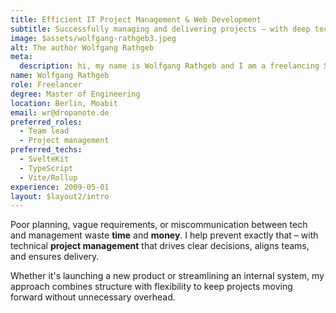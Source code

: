 ```yaml
---
title: Efficient IT Project Management & Web Development
subtitle: Successfully managing and delivering projects – with deep technical expertise
image: $assets/wolfgang-rathgeb3.jpeg
alt: The author Wolfgang Rathgeb
meta:
  description: hi, my name is Wolfgang Rathgeb and I am a freelancing Software Engineer specialising in JavaScript / TypeScript. However, my original degree was in embedded systems.
name: Wolfgang Rathgeb
role: Freelancer
degree: Master of Engineering
location: Berlin, Moabit
email: wr@dropanote.de
preferred_roles:
  - Team lead
  - Project management
preferred_techs:
  - SvelteKit
  - TypeScript
  - Vite/Rollup
experience: 2009-05-01
layout: $layout2/intro
---
```


Poor planning, vague requirements, or miscommunication between tech and management waste **time** and **money**. I help prevent exactly that – with technical **project management** that drives clear decisions, aligns teams, and ensures delivery.

Whether it's launching a new product or streamlining an internal system, my approach combines structure with flexibility to keep projects moving forward without unnecessary overhead.
